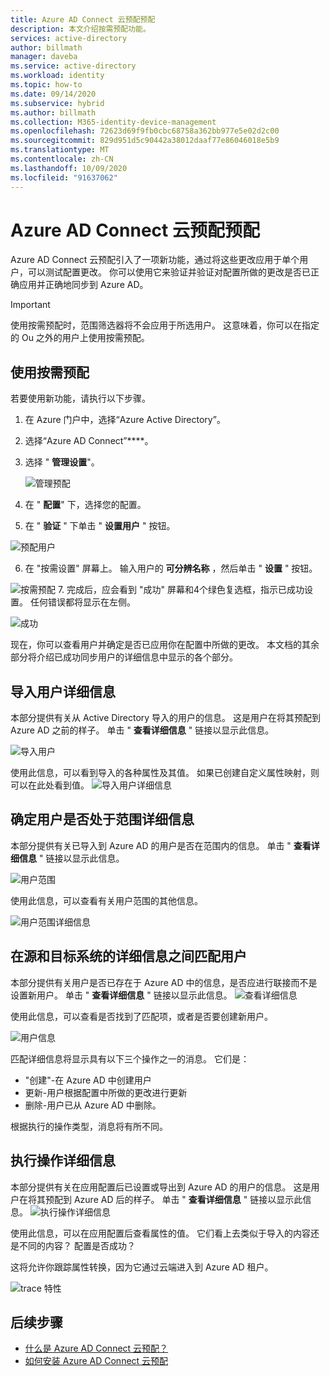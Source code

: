 ```yaml
---
title: Azure AD Connect 云预配预配
description: 本文介绍按需预配功能。
services: active-directory
author: billmath
manager: daveba
ms.service: active-directory
ms.workload: identity
ms.topic: how-to
ms.date: 09/14/2020
ms.subservice: hybrid
ms.author: billmath
ms.collection: M365-identity-device-management
ms.openlocfilehash: 72623d69f9fb0cbc68758a362bb977e5e02d2c00
ms.sourcegitcommit: 829d951d5c90442a38012daaf77e86046018e5b9
ms.translationtype: MT
ms.contentlocale: zh-CN
ms.lasthandoff: 10/09/2020
ms.locfileid: "91637062"
---
```

# <a name="azure-ad-connect-cloud-provisioning-on-demand-provisioning"></a>Azure AD Connect 云预配预配

Azure AD Connect 云预配引入了一项新功能，通过将这些更改应用于单个用户，可以测试配置更改。  你可以使用它来验证并验证对配置所做的更改是否已正确应用并正确地同步到 Azure AD。  

> [!IMPORTANT] 
> 使用按需预配时，范围筛选器将不会应用于所选用户。  这意味着，你可以在指定的 Ou 之外的用户上使用按需预配。


## <a name="using-on-demand-provisioning"></a>使用按需预配
若要使用新功能，请执行以下步骤。


1.  在 Azure 门户中，选择“Azure Active Directory”。
2.  选择“Azure AD Connect”****。
3.  选择 " **管理设置**"。

    ![管理预配](media/how-to-configure/manage1.png)
4. 在 " **配置**" 下，选择您的配置。
5. 在 " **验证** " 下单击 " **设置用户** " 按钮。 

 ![预配用户](media/how-to-on-demand-provision/on-demand2.png)

6. 在 "按需设置" 屏幕上。  输入用户的 **可分辨名称** ，然后单击 " **设置** " 按钮。  
 
 ![按需预配](media/how-to-on-demand-provision/on-demand3.png)
7. 完成后，应会看到 "成功" 屏幕和4个绿色复选框，指示已成功设置。  任何错误都将显示在左侧。

  ![成功](media/how-to-on-demand-provision/on-demand4.png)

现在，你可以查看用户并确定是否已应用你在配置中所做的更改。  本文档的其余部分将介绍已成功同步用户的详细信息中显示的各个部分。

## <a name="import-user-details"></a>导入用户详细信息
本部分提供有关从 Active Directory 导入的用户的信息。  这是用户在将其预配到 Azure AD 之前的样子。  单击 " **查看详细信息** " 链接以显示此信息。

![导入用户](media/how-to-on-demand-provision/on-demand5.png)

使用此信息，可以看到导入的各种属性及其值。  如果已创建自定义属性映射，则可以在此处看到值。
![导入用户详细信息](media/how-to-on-demand-provision/on-demand6.png)

## <a name="determine-if-user-is-in-scope-details"></a>确定用户是否处于范围详细信息
本部分提供有关已导入到 Azure AD 的用户是否在范围内的信息。  单击 " **查看详细信息** " 链接以显示此信息。

![用户范围](media/how-to-on-demand-provision/on-demand7.png)

使用此信息，可以查看有关用户范围的其他信息。

![用户范围详细信息](media/how-to-on-demand-provision/on-demand10a.png)

## <a name="match-user-between-source-and-target-system-details"></a>在源和目标系统的详细信息之间匹配用户
本部分提供有关用户是否已存在于 Azure AD 中的信息，是否应进行联接而不是设置新用户。  单击 " **查看详细信息** " 链接以显示此信息。
![查看详细信息](media/how-to-on-demand-provision/on-demand8.png)

使用此信息，可以查看是否找到了匹配项，或者是否要创建新用户。

![用户信息](media/how-to-on-demand-provision/on-demand11.png)

匹配详细信息将显示具有以下三个操作之一的消息。  它们是：
- "创建"-在 Azure AD 中创建用户
- 更新-用户根据配置中所做的更改进行更新
- 删除-用户已从 Azure AD 中删除。

根据执行的操作类型，消息将有所不同。

## <a name="perform-action-details"></a>执行操作详细信息
本部分提供有关在应用配置后已设置或导出到 Azure AD 的用户的信息。  这是用户在将其预配到 Azure AD 后的样子。  单击 " **查看详细信息** " 链接以显示此信息。
![执行操作详细信息](media/how-to-on-demand-provision/on-demand9.png)

使用此信息，可以在应用配置后查看属性的值。  它们看上去类似于导入的内容还是不同的内容？  配置是否成功？  

这将允许你跟踪属性转换，因为它通过云端进入到 Azure AD 租户。

![trace 特性](media/how-to-on-demand-provision/on-demand12.png)

## <a name="next-steps"></a>后续步骤 

- [什么是 Azure AD Connect 云预配？](what-is-cloud-provisioning.md)
- [如何安装 Azure AD Connect 云预配](how-to-install.md)
 